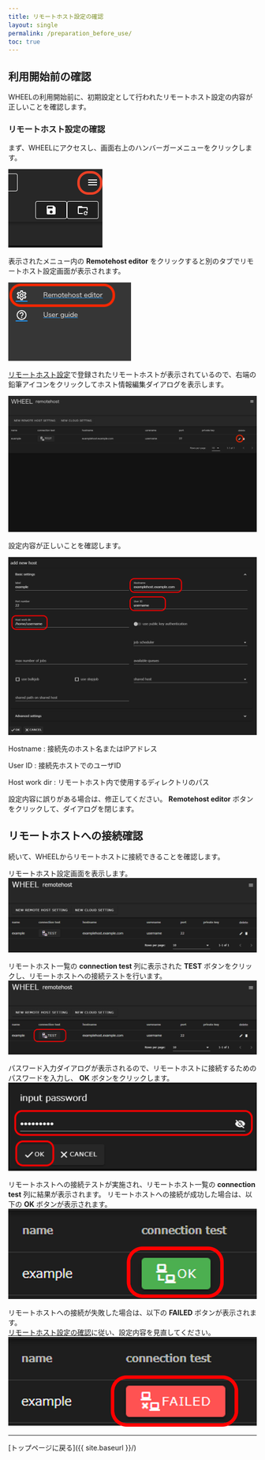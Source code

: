 ```yaml
---
title: リモートホスト設定の確認
layout: single
permalink: /preparation_before_use/
toc: true
---
```


## 利用開始前の確認
WHEELの利用開始前に、初期設定として行われたリモートホスト設定の内容が正しいことを確認します。

### リモートホスト設定の確認
まず、WHEELにアクセスし、画面右上のハンバーガーメニューをクリックします。

![img](img/workflow6.png "hamburger menu")

表示されたメニュー内の __Remotehost editor__ をクリックすると別のタブでリモートホスト設定画面が表示されます。

![img](img/remotehost_editor_button.png "リモートホストエディタリンク")

[リモートホスト設定](#リモートホスト設定)で登録されたリモートホストが表示されているので、右端の鉛筆アイコンをクリックしてホスト情報編集ダイアログを表示します。

![img](img/remotehost_editor2.png "リモートホストエディタ追加編集")

設定内容が正しいことを確認します。

![img](img/add_new_host.png "check the add new host dialog")

Hostname
: 接続先のホスト名またはIPアドレス

User ID
: 接続先ホストでのユーザID

Host work dir
: リモートホスト内で使用するディレクトリのパス

設定内容に誤りがある場合は、修正してください。
__Remotehost editor__ ボタンをクリックして、ダイアログを閉じます。

## リモートホストへの接続確認
続いて、WHEELからリモートホストに接続できることを確認します。

リモートホスト設定画面を表示します。
![img](img/remotehost_list.png "List of remote hosts")

リモートホスト一覧の __connection test__ 列に表示された __TEST__ ボタンをクリックし、リモートホストへの接続テストを行います。
![img](img/connection_test.png "Connection test button")

パスワード入力ダイアログが表示されるので、リモートホストに接続するためのパスワードを入力し、 __OK__ ボタンをクリックします。
![img](img/input_password.png "Input password")

リモートホストへの接続テストが実施され、リモートホスト一覧の __connection test__ 列に結果が表示されます。
リモートホストへの接続が成功した場合は、以下の __OK__ ボタンが表示されます。
![img](img/result_ok.png "Result ok")

リモートホストへの接続が失敗した場合は、以下の __FAILED__ ボタンが表示されます。  
[リモートホスト設定の確認](#リモートホスト設定の確認)に従い、設定内容を見直してください。
![img](img/result_failed.png "Result failed")



--------
[トップページに戻る]({{ site.baseurl }}/)